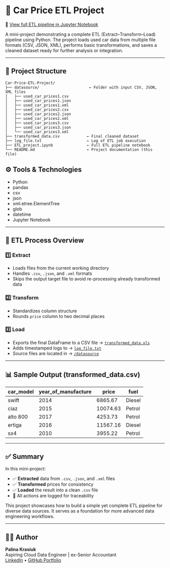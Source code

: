 # 🚗 Car Price ETL Project

📄 [View full ETL pipeline in Jupyter Notebook](https://github.com/CloudDataPalina/ETL_Project/blob/main/ETL_project.ipynb)

A mini-project demonstrating a complete ETL (Extract–Transform–Load) pipeline using Python. The project loads used car data from multiple file formats (CSV, JSON, XML), performs basic transformations, and saves a cleaned dataset ready for further analysis or integration.

---

## 📁 Project Structure

```
Car-Price-ETL-Project/
├── datasource/                      ← Folder with input CSV, JSON, XML files
│   ├── used_car_prices1.csv
│   ├── used_car_prices1.json
│   ├── used_car_prices1.xml
│   ├── used_car_prices2.csv
│   ├── used_car_prices2.json
│   ├── used_car_prices2.xml
│   ├── used_car_prices3.csv
│   ├── used_car_prices3.json
│   └── used_car_prices3.xml
├── transformed_data.csv            ← Final cleaned dataset
├── log_file.txt                    ← Log of ETL job execution
├── ETL_project.ipynb               ← Full ETL pipeline notebook
└── README.md                       ← Project documentation (this file)

```

## ⚙️ Tools & Technologies

- Python  
- pandas  
- csv  
- json  
- xml.etree.ElementTree  
- glob  
- datetime  
- Jupyter Notebook  

---

## 🔄 ETL Process Overview

### 1️⃣ Extract
- Loads files from the current working directory  
- Handles `.csv`, `.json`, and `.xml` formats  
- Skips the output target file to avoid re-processing already transformed data

### 2️⃣ Transform
- Standardizes column structure
- Rounds `price` column to two decimal places

### 3️⃣ Load
- Exports the final DataFrame to a CSV file → [`transformed_data.xls`](./transformed_data.xls)
- Adds timestamped logs to → [`log_file.txt`](./log_file.txt)
- Source files are located in → [`/datasource`](./datasource/)

---

## 📊 Sample Output (transformed_data.csv)

| car_model   | year_of_manufacture | price    | fuel   |
|-------------|---------------------|----------|--------|
| swift       | 2014                | 6865.67  | Diesel |
| ciaz        | 2015                | 10074.63 | Petrol |
| alto 800    | 2017                | 4253.73  | Petrol |
| ertiga      | 2016                | 11567.16 | Diesel |
| sx4         | 2010                | 3955.22  | Petrol |

---

## ✅ Summary

In this mini-project:

- ✅ **Extracted** data from `.csv`, `.json`, and `.xml` files  
- ✅ **Transformed** prices for consistency  
- ✅ **Loaded** the result into a clean `.csv` file  
- 🧾 All actions are logged for traceability

This project showcases how to build a simple yet complete ETL pipeline for diverse data sources. It serves as a foundation for more advanced data engineering workflows.

---

## 👩‍💻 Author

**Palina Krasiuk**  
Aspiring Cloud Data Engineer | ex-Senior Accountant  
[LinkedIn](https://www.linkedin.com/in/palina-krasiuk-954404372/) • [GitHub Portfolio](https://github.com/CloudDataPalina)

